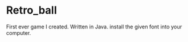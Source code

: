 # Retro_ball
 First ever game I created. Written in Java.
 install the given font into your computer.
